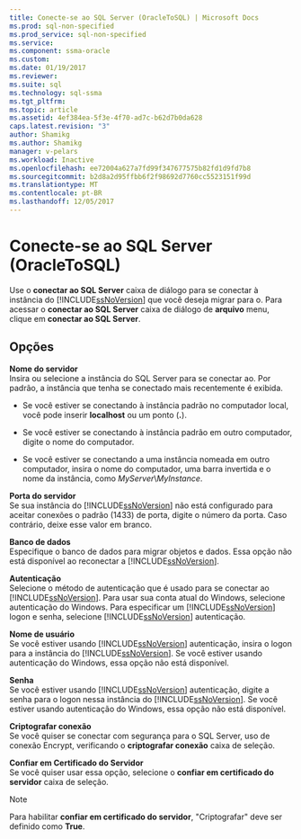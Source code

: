 ```yaml
---
title: Conecte-se ao SQL Server (OracleToSQL) | Microsoft Docs
ms.prod: sql-non-specified
ms.prod_service: sql-non-specified
ms.service: 
ms.component: ssma-oracle
ms.custom: 
ms.date: 01/19/2017
ms.reviewer: 
ms.suite: sql
ms.technology: sql-ssma
ms.tgt_pltfrm: 
ms.topic: article
ms.assetid: 4ef384ea-5f3e-4f70-ad7c-b62d7b0da628
caps.latest.revision: "3"
author: Shamikg
ms.author: Shamikg
manager: v-pelars
ms.workload: Inactive
ms.openlocfilehash: ee72004a627a7fd99f347677575b82fd1d9fd7b8
ms.sourcegitcommit: b2d8a2d95ffbb6f2f98692d7760cc5523151f99d
ms.translationtype: MT
ms.contentlocale: pt-BR
ms.lasthandoff: 12/05/2017
---
```

# <a name="connect-to-sql-server--oracletosql"></a>Conecte-se ao SQL Server (OracleToSQL)
Use o **conectar ao SQL Server** caixa de diálogo para se conectar à instância do [!INCLUDE[ssNoVersion](../../includes/ssnoversion_md.md)] que você deseja migrar para o. Para acessar o **conectar ao SQL Server** caixa de diálogo de **arquivo** menu, clique em **conectar ao SQL Server**.  
  
## <a name="options"></a>Opções  
**Nome do servidor**  
Insira ou selecione a instância do SQL Server para se conectar ao. Por padrão, a instância que tenha se conectado mais recentemente é exibida.  
  
-   Se você estiver se conectando à instância padrão no computador local, você pode inserir **localhost** ou um ponto (**.**).  
  
-   Se você estiver se conectando à instância padrão em outro computador, digite o nome do computador.  
  
-   Se você estiver se conectando a uma instância nomeada em outro computador, insira o nome do computador, uma barra invertida e o nome da instância, como *MyServer*\\*MyInstance*.  
  
**Porta do servidor**  
Se sua instância do [!INCLUDE[ssNoVersion](../../includes/ssnoversion_md.md)] não está configurado para aceitar conexões o padrão (1433) de porta, digite o número da porta. Caso contrário, deixe esse valor em branco.  
  
**Banco de dados**  
Especifique o banco de dados para migrar objetos e dados. Essa opção não está disponível ao reconectar a [!INCLUDE[ssNoVersion](../../includes/ssnoversion_md.md)].  
  
**Autenticação**  
Selecione o método de autenticação que é usado para se conectar ao [!INCLUDE[ssNoVersion](../../includes/ssnoversion_md.md)]. Para usar sua conta atual do Windows, selecione autenticação do Windows. Para especificar um [!INCLUDE[ssNoVersion](../../includes/ssnoversion_md.md)] logon e senha, selecione [!INCLUDE[ssNoVersion](../../includes/ssnoversion_md.md)] autenticação.  
  
**Nome de usuário**  
Se você estiver usando [!INCLUDE[ssNoVersion](../../includes/ssnoversion_md.md)] autenticação, insira o logon para a instância do [!INCLUDE[ssNoVersion](../../includes/ssnoversion_md.md)]. Se você estiver usando autenticação do Windows, essa opção não está disponível.  
  
**Senha**  
Se você estiver usando [!INCLUDE[ssNoVersion](../../includes/ssnoversion_md.md)] autenticação, digite a senha para o logon nessa instância do [!INCLUDE[ssNoVersion](../../includes/ssnoversion_md.md)]. Se você estiver usando autenticação do Windows, essa opção não está disponível.  
  
**Criptografar conexão**  
Se você quiser se conectar com segurança para o SQL Server, uso de conexão Encrypt, verificando o **criptografar conexão** caixa de seleção.  
  
**Confiar em Certificado do Servidor**  
Se você quiser usar essa opção, selecione o **confiar em certificado do servidor** caixa de seleção.  
  
> [!NOTE]  
> Para habilitar **confiar em certificado do servidor**, "Criptografar" deve ser definido como **True**.  
  

